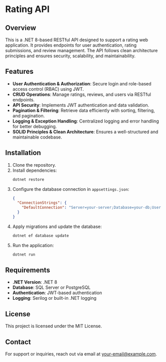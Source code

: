 # Rating API

## Overview
This is a .NET 8-based RESTful API designed to support a rating web application. It provides endpoints for user authentication, rating submissions, and review management. The API follows clean architecture principles and ensures security, scalability, and maintainability.

## Features
- **User Authentication & Authorization**: Secure login and role-based access control (RBAC) using JWT.
- **CRUD Operations**: Manage ratings, reviews, and users via RESTful endpoints.
- **API Security**: Implements JWT authentication and data validation.
- **Pagination & Filtering**: Retrieve data efficiently with sorting, filtering, and pagination.
- **Logging & Exception Handling**: Centralized logging and error handling for better debugging.
- **SOLID Principles & Clean Architecture**: Ensures a well-structured and maintainable codebase.

## Installation
1. Clone the repository.
2. Install dependencies:
   ```sh
   dotnet restore
   ```
3. Configure the database connection in `appsettings.json`:
   ```json
   {
     "ConnectionStrings": {
       "DefaultConnection": "Server=your-server;Database=your-db;User Id=your-user;Password=your-password;"
     }
   }
   ```
4. Apply migrations and update the database:
   ```sh
   dotnet ef database update
   ```
5. Run the application:
   ```sh
   dotnet run
   ```


## Requirements
- **.NET Version**: .NET 8
- **Database**: SQL Server or PostgreSQL
- **Authentication**: JWT-based authentication
- **Logging**: Serilog or built-in .NET logging

## License
This project is licensed under the MIT License.

## Contact
For support or inquiries, reach out via email at your-email@example.com.

